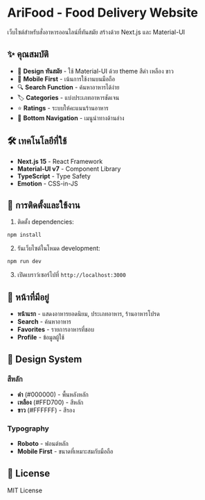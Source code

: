 # AriFood - Food Delivery Website

เว็บไซต์สำหรับสั่งอาหารออนไลน์ที่ทันสมัย สร้างด้วย Next.js และ Material-UI

## ✨ คุณสมบัติ

- 🎨 **Design ทันสมัย** - ใช้ Material-UI ด้วย theme สีดำ เหลือง ขาว
- 📱 **Mobile First** - เน้นการใช้งานบนมือถือ
- 🔍 **Search Function** - ค้นหาอาหารได้ง่าย
- 🏷️ **Categories** - แบ่งประเภทอาหารชัดเจน
- ⭐ **Ratings** - ระบบให้คะแนนร้านอาหาร
- 🧭 **Bottom Navigation** - เมนูนำทางด้านล่าง

## 🛠️ เทคโนโลยีที่ใช้

- **Next.js 15** - React Framework
- **Material-UI v7** - Component Library
- **TypeScript** - Type Safety
- **Emotion** - CSS-in-JS

## 🚀 การติดตั้งและใช้งาน

1. ติดตั้ง dependencies:
```bash
npm install
```

2. รันเว็บไซต์ในโหมด development:
```bash
npm run dev
```

3. เปิดเบราว์เซอร์ไปที่ `http://localhost:3000`

## 📱 หน้าที่มีอยู่

- **หน้าแรก** - แสดงอาหารยอดนิยม, ประเภทอาหาร, ร้านอาหารโปรด
- **Search** - ค้นหาอาหาร
- **Favorites** - รายการอาหารที่ชอบ
- **Profile** - ข้อมูลผู้ใช้

## 🎨 Design System

### สีหลัก
- **ดำ** (#000000) - พื้นหลังหลัก
- **เหลือง** (#FFD700) - สีหลัก
- **ขาว** (#FFFFFF) - สีรอง

### Typography
- **Roboto** - ฟอนต์หลัก
- **Mobile First** - ขนาดที่เหมาะสมกับมือถือ

## 📝 License

MIT License
